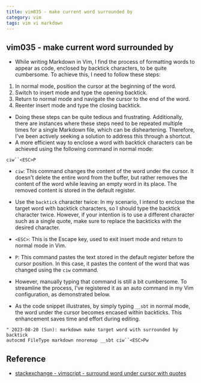 ```yaml
---
title: vim035 - make current word surrounded by
category: vim
tags: vim vi markdown
---
```


## vim035 - make current word surrounded by

- While writing Markdown in Vim, I find the process of formatting words to appear as code, enclosed by backtick characters, to be quite cumbersome. To achieve this, I need to follow these steps:
1. In normal mode, position the cursor at the beginning of the word.
1. Switch to insert mode and type the opening backtick.
1. Return to normal mode and navigate the cursor to the end of the word.
1. Reenter insert mode and type the closing backtick.

- Doing these steps can be quite tedious and frustrating. Additionally, there are instances where these steps need to be repeated multiple times for a single Markdown file, which can be disheartening. Therefore, I've been actively seeking a solution to address this through a shortcut.
- A more efficient way to enclose a word with backtick characters can be achieved using the following command in normal mode:

```vim
ciw``<ESC>P
```

- `ciw`: This command changes the content of the word under the cursor. It doesn't delete the entire word from the buffer, but rather removes the content of the word while leaving an empty word in its place. The removed content is stored in the default register.
- Use the `backtick` character twice: In my scenario, I intend to enclose the target word with backtick characters, so I should type the backtick character twice. However, if your intention is to use a different character such as a single quote, make sure to replace the backticks with the desired character.
- `<ESC>`: This is the Escape key, used to exit insert mode and return to normal mode in Vim.
- `P`: This command pastes the text stored in the default register before the cursor position. In this case, it pastes the content of the word that was changed using the `ciw` command.

- However, manually typing that command is still a bit cumbersome. To streamline the process, I've registered it as an auto command in my Vim configuration, as demonstrated below.
- As the code snippet illustrates, by simply typing `__sbt` in normal mode, the word under the cursor becomes encased within backticks. This enhancement saves time and effort during editing.

```vim
" 2023-08-20 (Sun): markdown make target word with surrounded by backtick
autocmd FileType markdown nnoremap __sbt ciw``<ESC>Pw
```

## Reference

- [stackexchange - vimscript - surround word under cursor with quotes](https://vi.stackexchange.com/questions/21113/vimscript-surround-word-under-cursor-with-quotes/21119#21119?newreg=7c17970b304e42ba883c36fcc335bb94)
